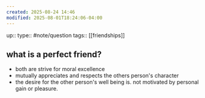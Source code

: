 ```yaml
---
created: 2025-08-24 14:46
modified: 2025-08-01T18:24:06-04:00
---
```

up::
type:: #note/question 
tags:: [[friendships]]
## what is a perfect friend?

- both are strive for moral excellence 
- mutually appreciates and  respects the others person's character
- the desire for the other person's well being is. not motivated by personal gain or pleasure.